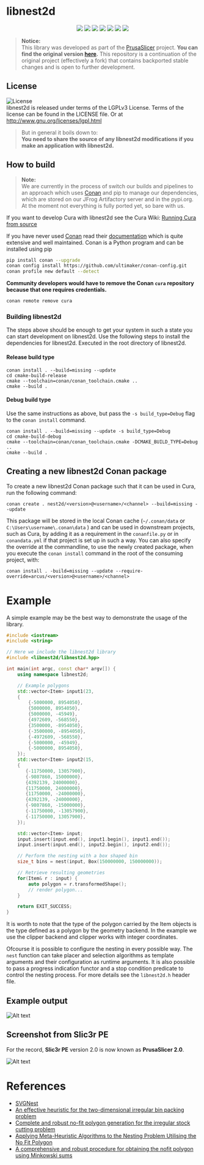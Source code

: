 # libnest2d

<p align="center">
    <a href="https://github.com/Ultimaker/libnest2d/actions/workflows/conan-package.yml" alt="Conan Package">
        <img src="https://github.com/Ultimaker/libnest2d/actions/workflows/conan-package.yml/badge.svg" /></a>
    <a href="https://github.com/Ultimaker/libnest2d/issues" alt="Open Issues">
        <img src="https://img.shields.io/github/issues/ultimaker/libnest2d" /></a>
    <a href="https://github.com/Ultimaker/libnest2d/issues?q=is%3Aissue+is%3Aclosed" alt="Closed Issues">
        <img src="https://img.shields.io/github/issues-closed/ultimaker/libnest2d?color=g" /></a>
    <a href="https://github.com/Ultimaker/libnest2d/pulls" alt="Pull Requests">
        <img src="https://img.shields.io/github/issues-pr/ultimaker/libnest2d" /></a>
    <a href="https://github.com/Ultimaker/libnest2d/graphs/contributors" alt="Contributors">
        <img src="https://img.shields.io/github/contributors/ultimaker/libnest2d" /></a>
    <a href="https://github.com/Ultimaker/libnest2d" alt="Repo Size">
        <img src="https://img.shields.io/github/repo-size/ultimaker/libnest2d?style=flat" /></a>
    <a href="https://github.com/Ultimaker/libnest2d/blob/master/LICENSE" alt="License">
        <img src="https://img.shields.io/github/license/ultimaker/libnest2d?style=flat" /></a>
</p>

> **Notice:**  
> This library was developed as part of the [PrusaSlicer](https://github.com/prusa3d/PrusaSlicer) project.
> **You can find the original version [here](https://github.com/prusa3d/PrusaSlicer/tree/master/src/libnest2d).**
> This repository is a continuation of the original project (effectively a fork) that contains backported stable changes and is open to
> further development.

## License

![License](https://img.shields.io/github/license/ultimaker/libnest2d?style=flat)  
libnest2d is released under terms of the LGPLv3 License. Terms of the license can be found in the LICENSE file. Or at
http://www.gnu.org/licenses/lgpl.html

> But in general it boils down to:  
> **You need to share the source of any libnest2d modifications if you make an application with libnest2d.**

## How to build

> **Note:**  
> We are currently in the process of switch our builds and pipelines to an approach which uses [Conan](https://conan.io/)
> and pip to manage our dependencies, which are stored on our JFrog Artifactory server and in the pypi.org.
> At the moment not everything is fully ported yet, so bare with us.

If you want to develop Cura with libnest2d see the Cura
Wiki: [Running Cura from source](https://github.com/Ultimaker/Cura/wiki/Running-Cura-from-Source)

If you have never used [Conan](https://conan.io/) read their [documentation](https://docs.conan.io/en/latest/index.html)
which is quite extensive and well maintained. Conan is a Python program and can be installed using pip

```bash
pip install conan --upgrade
conan config install https://github.com/ultimaker/conan-config.git
conan profile new default --detect
```

**Community developers would have to remove the Conan `cura` repository because that one requires credentials.**

```bash
conan remote remove cura
```

### Building libnest2d

The steps above should be enough to get your system in such a state you can start development on libnest2d. Use the
following steps to install the dependencies for libnest2d. Executed in the root directory of libnest2d.

#### Release build type

```shell
conan install . --build=missing --update
cd cmake-build-release
cmake --toolchain=conan/conan_toolchain.cmake ..
cmake --build .
```

#### Debug build type

Use the same instructions as above, but pass the `-s build_type=Debug` flag to the `conan install` command.

```shell
conan install . --build=missing --update -s build_type=Debug
cd cmake-build-debug
cmake --toolchain=conan/conan_toolchain.cmake -DCMAKE_BUILD_TYPE=Debug ..
cmake --build .
```

## Creating a new libnest2d Conan package

To create a new libnest2d Conan package such that it can be used in Cura, run the following command:

```shell
conan create . nest2d/<version>@<username>/<channel> --build=missing --update
```

This package will be stored in the local Conan cache (`~/.conan/data` or `C:\Users\username\.conan\data` ) and can be used in downstream
projects, such as Cura, by adding it as a requirement in the `conanfile.py` or in `conandata.yml` if that project is set up
in such a way. You can also specify the override at the commandline, to use the newly created package, when you execute the `conan install`
command in the root of the consuming project, with:

```shell
conan install . -build=missing --update --require-override=arcus/<version>@<username>/<channel>
```

# Example

A simple example may be the best way to demonstrate the usage of the library.

``` c++
#include <iostream>
#include <string>

// Here we include the libnest2d library
#include <libnest2d/libnest2d.hpp>

int main(int argc, const char* argv[]) {
    using namespace libnest2d;

    // Example polygons 
    std::vector<Item> input1(23,
    {
        {-5000000, 8954050},
        {5000000, 8954050},
        {5000000, -45949},
        {4972609, -568550},
        {3500000, -8954050},
        {-3500000, -8954050},
        {-4972609, -568550},
        {-5000000, -45949},
        {-5000000, 8954050},
    });
    std::vector<Item> input2(15,
    {
       {-11750000, 13057900},
       {-9807860, 15000000},
       {4392139, 24000000},
       {11750000, 24000000},
       {11750000, -24000000},
       {4392139, -24000000},
       {-9807860, -15000000},
       {-11750000, -13057900},
       {-11750000, 13057900},
    });

    std::vector<Item> input;
    input.insert(input.end(), input1.begin(), input1.end());
    input.insert(input.end(), input2.begin(), input2.end());

    // Perform the nesting with a box shaped bin
    size_t bins = nest(input, Box(150000000, 150000000));

    // Retrieve resulting geometries
    for(Item& r : input) {
        auto polygon = r.transformedShape();
        // render polygon...
    }

    return EXIT_SUCCESS;
}
```

It is worth to note that the type of the polygon carried by the Item objects is the type defined as a polygon by the geometry backend. In
the example we use the clipper backend and clipper works with integer coordinates.

Ofcourse it is possible to configure the nesting in every possible way. The ```nest``` function can take placer and selection algorithms as
template arguments and their configuration as runtime arguments. It is also possible to pass a progress indication functor and a stop
condition predicate to control the nesting process. For more details see the ```libnest2d.h``` header file.

## Example output

![Alt text](doc/img/example.svg)

## Screenshot from Slic3r PE

For the record, **Slic3r PE** version 2.0 is now known as **PrusaSlicer 2.0**.

![Alt text](doc/img/slic3r_screenshot.png)

# References

- [SVGNest](https://github.com/Jack000/SVGnest)
- [An effective heuristic for the two-dimensional irregular
  bin packing problem](http://www.cs.stir.ac.uk/~goc/papers/EffectiveHueristic2DAOR2013.pdf)
- [Complete and robust no-fit polygon generation for the irregular stock cutting problem](https://www.sciencedirect.com/science/article/abs/pii/S0377221706001639)
- [Applying Meta-Heuristic Algorithms to the Nesting
  Problem Utilising the No Fit Polygon](http://www.graham-kendall.com/papers/k2001.pdf)
- [A comprehensive and robust procedure for obtaining the nofit polygon
  using Minkowski sums](https://www.sciencedirect.com/science/article/pii/S0305054806000669)
